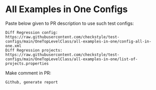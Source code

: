 # All Examples in One Configs
Paste below given to PR description to use such test configs:
```
Diff Regression config: https://raw.githubusercontent.com/checkstyle/test-configs/main/OneTopLevelClass/all-examples-in-one/config-all-in-one.xml
Diff Regression projects: https://raw.githubusercontent.com/checkstyle/test-configs/main/OneTopLevelClass/all-examples-in-one/list-of-projects.properties
```
Make comment in PR:
```
Github, generate report
```
